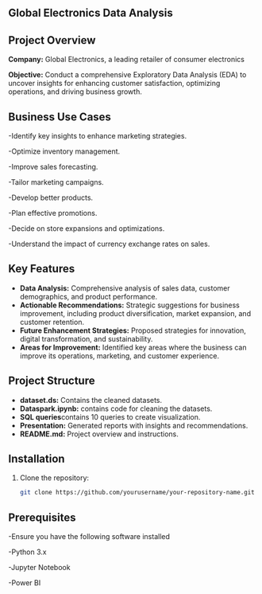 
## Global Electronics Data Analysis
## Project Overview
**Company:** Global Electronics, a leading retailer of consumer electronics

**Objective:** Conduct a comprehensive Exploratory Data Analysis (EDA) to uncover insights for enhancing customer satisfaction, optimizing operations, and driving business growth.

## Business Use Cases

  -Identify key insights to enhance marketing strategies.
  
  -Optimize inventory management.
   
  -Improve sales forecasting.

  -Tailor marketing campaigns.

  -Develop better products.
  
  -Plan effective promotions.
  
  -Decide on store expansions and optimizations.

  -Understand the impact of currency exchange rates on sales.

## Key Features
- **Data Analysis:** Comprehensive analysis of sales data, customer demographics, and product performance.
- **Actionable Recommendations:** Strategic suggestions for business improvement, including product diversification, market expansion, and customer retention.
- **Future Enhancement Strategies:** Proposed strategies for innovation, digital transformation, and sustainability.
- **Areas for Improvement:** Identified key areas where the business can improve its operations, marketing, and customer experience.

## Project Structure
- **dataset.ds:** Contains the cleaned datasets.
- **Dataspark.ipynb:** contains code for cleaning the datasets.
- **SQL queries**contains 10 queries to create visualization. 
- **Presentation:** Generated reports with insights and recommendations.
- **README.md:** Project overview and instructions.

## Installation
1. Clone the repository:
   ```bash
   git clone https://github.com/yourusername/your-repository-name.git

## Prerequisites
-Ensure you have the following software installed

-Python 3.x

-Jupyter Notebook

-Power BI


